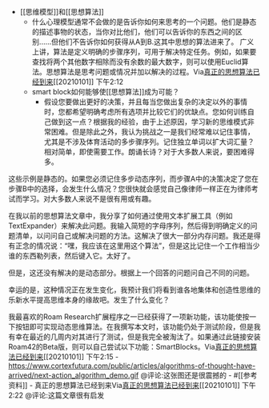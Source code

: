 - [[思维模型]]和[[思想算法]]
    - 什么心理模型通常不会做的是告诉你如何来思考的一个问题。他们是静态的描述事物的状态，当你对比他们，他们可以告诉你的东西之间的区别......但他们不告诉你如何获得从A到B.这其中思想的算法进来了。          广义上讲，算法是定义明确的步骤序列，可用于解决特定任务。例如，如果要查找将两个其他数字相除而没有余数的最大数字，则可以使用Euclid算法。思想算法是思考问题或情况并加以解决的过程。Via[真正的思想算法已经到来](https://www.cortexfutura.com/algorithms-of-thought-have-arrived/)[[20210101]] 下午2:12
    - smart block如何能够使[[思想算法]]成为可能？
        - 假设您要做出更好的决策，并且每当您做出复杂的决定以外的事情时，您都希望明确考虑所有选项并比较它们的优缺点。您如何训练自己做到这一点？根据我的经验，由于上述原因，学习新的思维模式非常困难。但是除此之外，我认为挑战之一是我们经常难以记住事情，尤其是不涉及体育活动的多步骤序列。记住独立单词以扩大词汇量？相对简单，即使需要工作。朗诵长诗？对于大多数人来说，要困难得多。

这些示例是静态的。如果您必须记住多步动态序列，而步骤A中的决策决定了您在步骤B中的选择，会发生什么情况？您很快就会感觉自己像律师一样正在为律师考试而学习。对大多数人来说不是很有用或有趣。 

在我以前的思想算法文章中，我分享了如何通过使用文本扩展工具（例如TextExpander）来解决此问题。我输入简短的字母序列，然后得到明确定义的问题清单，以问问自己或解决问题的方法。这解决了很大一部分内存问题。我还是得有正念的情况说：“嘿，我应该在这里用这个算法”，但是这比记住一个工作相当少谁的东西勒列表，然后键入它。太好了。

但是，这还没有解决的是动态部分。根据上一个回答的问题问自己不同的问题。

幸运的是，这种情况正在发生变化，我预计我们将看到谁各地集体和创造性思维的乐新水平提高思维本身的缘故吧。发生了什么变化？

我最喜欢的Roam Research扩展程序之一已经获得了一项新功能，该功能使按一下按钮即可实现动态思维算法。在我撰写本文时，该功能仍处于测试阶段，但是我有幸在最近的几周内对其进行了测试，但是我完全被淘汰了。如果通过此链接安装Roam42的Beta版，则可以自己尝试以下功能：SmartBlocks。Via[真正的思想算法已经到来](https://www.cortexfutura.com/algorithms-of-thought-have-arrived/)[[20210101]] 下午2:15
        - https://www.cortexfutura.com/public/articles/algorithms-of-thought-have-arrived/next-action_algorithm_demo.gif   @评论:这张图还是很震撼的
    - #[[参考资料]]
        - 真正的思想算法已经到来Via[真正的思想算法已经到来](https://www.cortexfutura.com/algorithms-of-thought-have-arrived/)[[20210101]] 下午2:22   @评论:这篇文章很有启发
